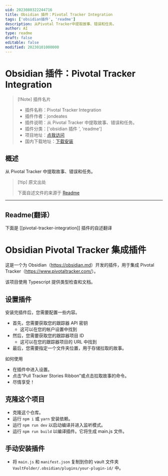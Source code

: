 ```yaml
---
uid: 2023080322244716
title: Obsidian 插件：Pivotal Tracker Integration
tags: ['obsidian插件', 'readme']
description: 从Pivotal Tracker中提取故事、错误和任务。
author: AI
type: readme
draft: false
editable: false
modified: 20230101000000
---
```


# Obsidian 插件：Pivotal Tracker Integration

> [!Note] 插件名片
> - 插件名称：Pivotal Tracker Integration
> - 插件作者：jondeates
> - 插件说明：从 Pivotal Tracker 中提取故事、错误和任务。
> - 插件分类：['obsidian 插件 ', 'readme']
> - 项目地址：[点我访问](https://github.com/jonnydeates/obsidian-pivotal-tracker-integration-plugin)
> - 国内下载地址：[下载安装](https://pkmer.cn/products/plugin/pluginMarket/?pivotal-tracker-integration)

## 概述

从 Pivotal Tracker 中提取故事、错误和任务。

> [!tip] 原文出处
>
>下面自述文件的来源于 [Readme](https://ghproxy.net/https://raw.githubusercontent.com/JonnyDeates/obsidian-pivotal-tracker-integration-plugin/main/README.md)

---

## Readme(翻译）

下面是 [[pivotal-tracker-integration]] 插件的自述翻译

# Obsidian Pivotal Tracker 集成插件

这是一个为 Obsidian（<https://obsidian.md>）开发的插件，用于集成 Pivotal Tracker（<https://www.pivotaltracker.com/>）。

该项目使用 Typescript 提供类型检查和文档。

## 设置插件

安装完插件后，您需要配置一些内容。

- 首先，您需要获取您的跟踪器 API 密钥
  - 这可以在您的帐户设置中找到
- 然后，您需要获取您的跟踪器项目 ID
  - 这可以在您的跟踪器项目的 URL 中找到
- 最后，您需要指定一个文件夹位置，用于存储拉取的故事。

如何使用

- 在插件中进入设置。
- 点击“Pull Tracker Stories Ribbon”或点击拉取故事的命令。
- 尽情享受！

## 克隆这个项目

- 克隆这个仓库。
- 运行 `npm i` 或 `yarn` 安装依赖。
- 运行 `npm run dev` 以启动编译并进入监听模式。
- 运行 `npm run build` 以编译插件。它将生成 main.js 文件。

## 手动安装插件

- 将 `main.js` 和 `manifest.json` 复制到你的 vault 文件夹 `VaultFolder/.obsidian/plugins/your-plugin-id/` 中。



